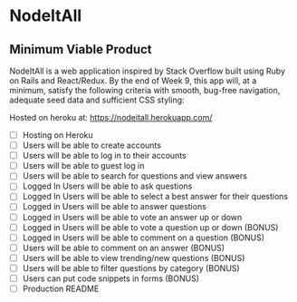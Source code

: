 # NodeItAll

## Minimum Viable Product

NodeItAll is a web application inspired by Stack Overflow built using Ruby on Rails and React/Redux. By the end of Week 9, this app will, at a minimum, satisfy the following criteria with smooth, bug-free navigation, adequate seed data and sufficient CSS styling:

Hosted on heroku at: https://nodeitall.herokuapp.com/

<!-- - [x] -->
- [ ] Hosting on Heroku
- [ ] Users will be able to create accounts
- [ ] Users will be able to log in to their accounts
- [ ] Users will be able to guest log in
- [ ] Users will be able to search for questions and view answers
- [ ] Logged In Users will be able to ask questions
- [ ] Logged In Users will be able to select a best answer for their questions
- [ ] Logged in Users will be able to answer questions
- [ ] Logged in Users will be able to vote an answer up or down
- [ ] Logged in Users will be able to vote a question up or down (BONUS)
- [ ] Logged in Users will be able to comment on a question (BONUS)
- [ ] Users will be able to comment on an answer (BONUS)
- [ ] Users will be able to view trending/new questions (BONUS)
- [ ] Users will be able to filter questions by category (BONUS)
- [ ] Users can put code snippets in forms (BONUS)
- [ ] Production README

